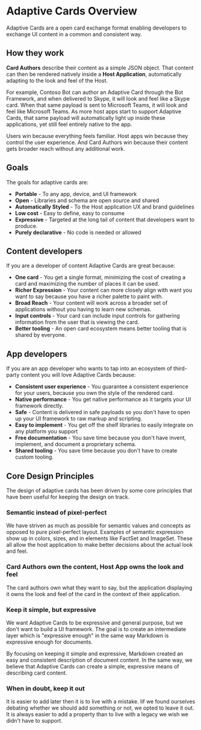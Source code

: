 # Adaptive Cards Overview 

Adaptive Cards are a open card exchange format enabling developers to exchange UI content in a common and consistent way.

## How they work

**Card Authors** describe their content as a simple JSON object. That content can then be rendered natively inside a **Host Application**, automatically adapting to the look and feel of the Host.

For example, Contoso Bot can author an Adaptive Card through the Bot Framework, and when delivered to Skype, it will look and feel like a Skype card. When that same payload is sent to Microsoft Teams, it will look and feel like Microsoft Teams. As more host apps start to support Adaptive Cards, that same payload will automatically light up inside these applications, yet still feel entirely native to the app.

Users win because everything feels familiar. Host apps win because they control the user experience. And Card Authors win because their content gets broader reach without any additional work.

## Goals 
The goals for adaptive cards are:

* **Portable** - To any app, device, and UI framework
* **Open** - Libraries and schema are open source and shared
* **Automatically Styled** - To the Host application UX and brand guidelines
* **Low cost** - Easy to define, easy to consume
* **Expressive** - Targeted at the long tail of content that developers want to produce.
* **Purely declarative** - No code is needed or allowed

## Content developers
If you are a developer of content Adaptive Cards are great because:

* **One card** - You get a single format, minimizing the cost of creating a card and maximizing the number of places it can be used.
* **Richer Expression** - Your content can more closely align with want you want to say because you have a richer palette to paint with.
* **Broad Reach** - Your content will work across a broader set of applications without you having to learn new schemas.
* **Input controls** - Your card can include input controls for gathering information from the user that is viewing the card.
* **Better tooling** - An open card ecosystem means better tooling that is shared by everyone.

## App developers
If you are an app developer who wants to tap into an ecosystem of third-party content you will love Adaptive Cards because:

* **Consistent user experience** - You guarantee a consistent experience for your users, because you own the style of the rendered card.
* **Native performance** - You get native performance as it targets your UI framework directly.
* **Safe** - Content is delivered in safe payloads so you don't have to open up your UI framework to raw markup and scripting.
* **Easy to implement** - You get off the shelf libraries to easily integrate on any platform you support 
* **Free documentation** - You save time because you don't have invent, implement, and document a proprietary schema.
* **Shared tooling** - You save time because you don't have to create custom tooling.

## Core Design Principles 
The design of adaptive cards has been driven by some core principles that have been useful for keeping the design on track.

### Semantic instead of pixel-perfect
We have striven as much as possible for semantic values and concepts as opposed to pure pixel-perfect layout. 
Examples of semantic expression show up in colors, sizes, and in elements like FactSet and ImageSet. These all allow the host application to make better decisions about the actual look and feel.

### Card Authors own the content, Host App owns the look and feel
The card authors own what they want to say, but the application displaying it owns the look and feel of the card in the context of their application.

### Keep it simple, but expressive
We want Adaptive Cards to be expressive and general purpose, but we don't want to build a UI framework.  The goal is to create an intermediate layer which is "expressive enough" in the same way Markdown is expressive enough for documents.

By focusing on keeping it simple and expressive, Markdown created an easy and consistent description of document content.  In the
same way, we believe that Adaptive Cards can create a simple, expressive means of describing card content.

### When in doubt, keep it out
It is easier to add later then it is to live with a mistake. Iif we found ourselves debating whether we should add something or not, we opted to leave it out.  It is always easier to add a property than to live with a legacy we wish we didn't have to support.


